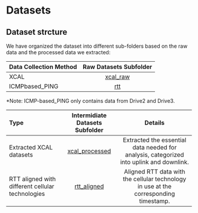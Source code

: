 # Datasets
## Dataset strcture

We have organized the dataset into different sub-folders based on the raw data and the processed data we extracted:

| Data Collection Method | Raw Datasets Subfolder |
| :--- | :---: |
| XCAL | [xcal_raw](./xcal_raw) |
| ICMPbased_PING | [rtt](./rtt) |
*Note: ICMP-based_PING only contains data from Drive2 and Drive3.

| Type | Intermidiate Datasets Subfolder | Details |
| :--- | :---: | :---: |
| Extracted XCAL datasets | [xcal_processed](./xcal_processed) | Extracted the essential data needed for analysis, categorized into uplink and downlink. |
| RTT aligned with different cellular technologies | [rtt_aligned](./rtt_aligned) | Aligned RTT data with the cellular technology in use at the corresponding timestamp. |

